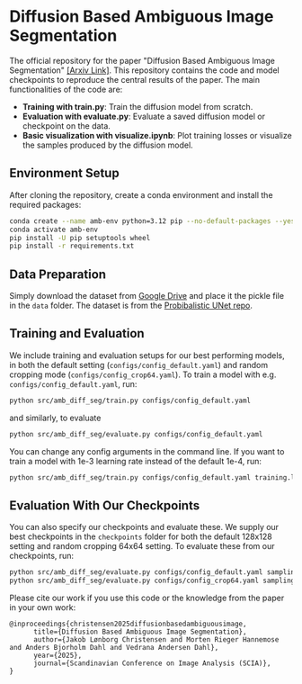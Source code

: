 # Diffusion Based Ambiguous Image Segmentation

The official repository for the paper "Diffusion Based Ambiguous Image Segmentation" [[Arxiv Link]](https://arxiv.org/pdf/2504.05977). This repository contains the code and model checkpoints to reproduce the central results of the paper. The main functionalities of the code are:

- **Training with train.py**: Train the diffusion model from scratch.
- **Evaluation with evaluate.py**: Evaluate a saved diffusion model or checkpoint on the data.
- **Basic visualization with visualize.ipynb**: Plot training losses or visualize the samples produced by the diffusion model.

## Environment Setup
After cloning the repository, create a conda environment and install the required packages:
```bash
conda create --name amb-env python=3.12 pip --no-default-packages --yes
conda activate amb-env
pip install -U pip setuptools wheel
pip install -r requirements.txt
```

## Data Preparation
Simply download the dataset from [Google Drive](https://drive.google.com/drive/folders/1xKfKCQo8qa6SAr3u7qWNtQjIphIrvmd5) and place it the pickle file in the `data` folder. The dataset is from the [Probibalistic UNet repo](https://github.com/stefanknegt/Probabilistic-Unet-Pytorch?tab=readme-ov-file).

## Training and Evaluation
We include training and evaluation setups for our best performing models, in both the default setting (`configs/config_default.yaml`) and random cropping mode (`configs/config_crop64.yaml`). To train a model with e.g. `configs/config_default.yaml`, run:
```bash
python src/amb_diff_seg/train.py configs/config_default.yaml
```
and similarly, to evaluate
```bash
python src/amb_diff_seg/evaluate.py configs/config_default.yaml
```

You can change any config arguments in the command line. If you want to train a model with 1e-3 learning rate instead of the default 1e-4, run:
```bash
python src/amb_diff_seg/train.py configs/config_default.yaml training.lr=1e-3
```

## Evaluation With Our Checkpoints
You can also specify our checkpoints and evaluate these. We supply our best checkpoints in the `checkpoints` folder for both the default 128x128 setting and random cropping 64x64 setting. To evaluate these from our checkpoints, run:
```bash
python src/amb_diff_seg/evaluate.py configs/config_default.yaml sampling.load_ckpt=checkpoints/default_ckpt.pt
python src/amb_diff_seg/evaluate.py configs/config_crop64.yaml sampling.load_ckpt=checkpoints/crop64_ckpt.pt
```


Please cite our work if you use this code or the knowledge from the paper in your own work:
```
@inproceedings{christensen2025diffusionbasedambiguousimage,
      title={Diffusion Based Ambiguous Image Segmentation}, 
      author={Jakob Lønborg Christensen and Morten Rieger Hannemose and Anders Bjorholm Dahl and Vedrana Andersen Dahl},
      year={2025},
      journal={Scandinavian Conference on Image Analysis (SCIA)}, 
}
```